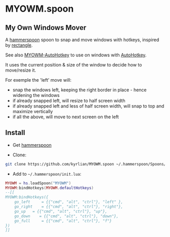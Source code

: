 # MYOWM.spoon 

## My Own Windows Mover

A [hammerspoon](https://www.hammerspoon.org/) spoon to snap and move windows with hotkeys, inspired by [rectangle](https://rectangleapp.com/). 

See also [MYOWM-AutoHotkey](https://github.com/kyrlian/MYOWM-AutoHotkey) to use on windows with [AutoHotkey](https://www.autohotkey.com/).

It uses the current position & size of the window to decide how to move/resize it.

For exemple the 'left' move will:
- snap the windows left, keeping the right border in place - hence widening the windows
- if already snapped left, will resize to half screen width
- if already snapped left and less of half screen width, will snap to top and maximize vertically
- if all the above, will move to next screen on the left

## Install

- Get [hammerspoon](https://www.hammerspoon.org/)

- Clone:

```sh
git clone https://github.com/kyrlian/MYOWM.spoon ~/.hammerspoon/Spoons/MYOWM.spoon
```

- Add to `~/.hammerspoon/init.lua`:

```lua
MYOWM = hs.loadSpoon("MYOWM")
MYOWM:bindHotkeys(MYOWM.defaultHotkeys)
--[[
MYOWM:bindHotkeys({
    go_left     = {{"cmd", "alt", "ctrl"}, "left" },
    go_right    = {{"cmd", "alt", "ctrl"}, "right"},
    go_up   = {{"cmd", "alt", "ctrl"}, "up"},
    go_down    = {{"cmd", "alt", "ctrl"}, "down"}, 
    go_full     = {{"cmd", "alt", "ctrl"}, "f"}
})
]]
```